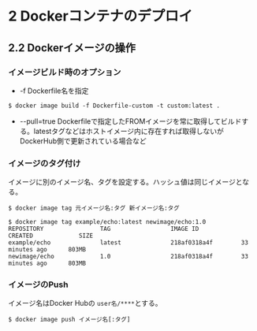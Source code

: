 # 2 Dockerコンテナのデプロイ

## 2.2 Dockerイメージの操作

### イメージビルド時のオプション

- -f Dockerfile名を指定
```
$ docker image build -f Dockerfile-custom -t custom:latest .
```
- --pull=true Dockerfileで指定したFROMイメージを常に取得してビルドする。latestタグなどはホストイメージ内に存在すれば取得しないがDockerHub側で更新されている場合など

### イメージのタグ付け

イメージに別のイメージ名、タグを設定する。ハッシュ値は同じイメージとなる。
```
$ docker image tag 元イメージ名:タグ 新イメージ名:タグ
```
```
$ docker image tag example/echo:latest newimage/echo:1.0
REPOSITORY                TAG                 IMAGE ID            CREATED             SIZE
example/echo              latest              218af0318a4f        33 minutes ago      803MB
newimage/echo             1.0                 218af0318a4f        33 minutes ago      803MB
```

### イメージのPush

イメージ名はDocker Hubの ```user名/****```とする。

```
$ docker image push イメージ名[:タグ]
```